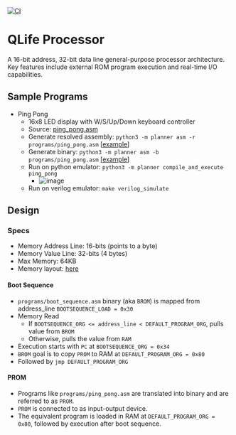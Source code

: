 [![CI](https://github.com/scopeInfinity/OurPC/actions/workflows/ci.yml/badge.svg)](https://github.com/scopeInfinity/OurPC/actions/workflows/ci.yml)

# QLife Processor
A 16-bit address, 32-bit data line general-purpose processor architecture. Key features include external ROM program execution and real-time I/O capabilities.

## Sample Programs

* Ping Pong
  * 16x8 LED display with W/S/Up/Down keyboard controller
  * Source: [ping_pong.asm](programs/ping_pong.asm)
  * Generate resolved assembly: `python3 -m planner asm -r programs/ping_pong.asm` [[example](output/programs/ping_pong_resolved.asm)]
  * Generate binary: `python3 -m planner asm -b programs/ping_pong.asm` [[example](output/programs/ping_pong.bin)]
  * Run on python emulator: `python3 -m planner compile_and_execute ping_pong`
    * ![image](https://github.com/user-attachments/assets/9fa2f68f-73ae-465c-a29c-cc92b0dc421a)
  * Run on verilog emulator: `make verilog_simulate`

## Design

### Specs

* Memory Address Line: 16-bits (points to a byte)
* Memory Value Line: 32-bits (4 bytes)
* Max Memory: 64KB
* Memory layout: [here](planner/memory.py)

#### Boot Sequence
* `programs/boot_sequence.asm` binary (aka `BROM`) is mapped from address_line `BOOTSEQUENCE_LOAD = 0x30`
* Memory Read
  * If `BOOTSEQUENCE_ORG <= address_line < DEFAULT_PROGRAM_ORG`, pulls value from `BROM`
  * Otherwise, pulls the value from `RAM`
* Execution starts with `PC` at `BOOTSEQUENCE_ORG = 0x34`
* `BROM` goal is to copy `PROM` to RAM at `DEFAULT_PROGRAM_ORG = 0x80`
* Followed by `jmp DEFAULT_PROGRAM_ORG`

#### PROM
* Programs like `programs/ping_pong.asm` are translated into binary and are referred to as `PROM`.
* `PROM` is connected to <chipset> as input-output device.
* The equivalent program is loaded in RAM at `DEFAULT_PROGRAM_ORG = 0x80`, followed by execution after boot sequence.

